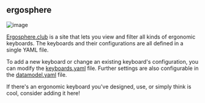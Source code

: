 ## ergosphere

![image](https://github.com/rxxed/ergosphere/assets/16361149/9dd0ec60-51ae-4863-b421-ed00d75c8793)

[Ergosphere.club](https://ergosphere.club) is a site that lets you view and filter all kinds of ergonomic keyboards.
The keyboards and their configurations are all defined in a single YAML file.

To add a new keyboard or change an existing keyboard's configuration, you can modify the [keyboards.yaml](app/static/keyboards.yaml) file.
Further settings are also configurable in the [datamodel.yaml](app/static/datamodel.yaml) file.

If there's an ergonomic keyboard you've designed, use, or simply think is cool, consider adding it here!
